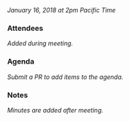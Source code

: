 *January 16, 2018 at 2pm Pacific Time*
 
### Attendees
*Added during meeting.*

### Agenda
*Submit a PR to add items to the agenda.*

### Notes
*Minutes are added after meeting.*

